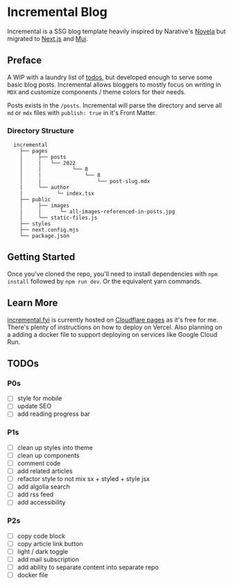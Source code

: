 # Incremental Blog

Incremental is a SSG blog template heavily inspired by Narative's [Novela](https://novela.narative.co/) but migrated to [Next.js](https://nextjs.org/) and [Mui](htttps://mui.com).


## Preface
A WIP with a laundry list of [todos](#todos), but developed enough to serve some basic blog posts.  Incremental allows bloggers to mostly focus on writing in `MDX` and customize components / theme colors for their needs.

Posts exists in the `/posts`.  Incremental will parse the directory and serve all `md` or `mdx` files with `publish: true` in it's Front Matter.

### Directory Structure
```
  incremental
    ├── pages
    │     ├── posts         
    │     |   └── 2022
    │     |          └── 8
    │     |              └── 8
    │     |                  └── post-slug.mdx
    |     └── author
    |           └─ index.tsx
    ├── public
    │     ├── images
    |     |      └─ all-images-referenced-in-posts.jpg
    │     └── static-files.js
    ├── styles
    ├── next.config.mjs
    └── package.json
```

## Getting Started

Once you've cloned the repo, you'll need to install dependencies with 
`npm install` followed by `npm run dev`.  Or the equivalent yarn commands.

## Learn More

[incremental.fyi](https://incremental.fyi) is currently hosted on [Cloudflare pages](https://developers.cloudflare.com/pages/framework-guides/deploy-a-nextjs-site/#deploy-your-application-to-cloudflare-pages) as it's free for me.  There's plenty of instructions on how to deploy on Vercel.  Also planning on a adding a docker file to support deploying on services like Google Cloud Run.

## TODOs
### P0s
- [ ] style for mobile
- [ ] update SEO
- [ ] add reading progress bar
### P1s
- [ ] clean up styles into theme
- [ ] clean up components
- [ ] comment code
- [ ] add related articles 
- [ ] refactor style to not mix sx + styled + style jsx
- [ ] add algolia search
- [ ] add rss feed
- [ ] add accessibility
### P2s
- [ ] copy code block 
- [ ] copy article link button
- [ ] light / dark toggle
- [ ] add mail subscription
- [ ] add ability to separate content into separate repo
- [ ] docker file
